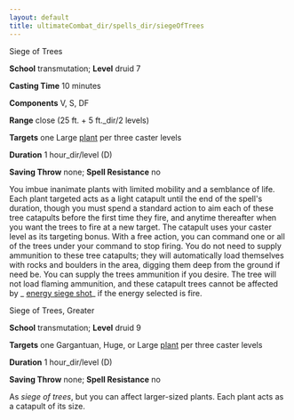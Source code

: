 ```yaml
---
layout: default
title: ultimateCombat_dir/spells_dir/siegeOfTrees
---
```

Siege of Trees

**School** transmutation; **Level** druid 7

**Casting Time** 10 minutes

**Components** V, S, DF

**Range** close (25 ft. + 5 ft._dir/2 levels)

**Targets** one Large [plant](monsters_dir/creatureTypes#_plant) per three caster levels

**Duration** 1 hour_dir/level (D)

**Saving Throw** none; **Spell Resistance** no

You imbue inanimate plants with limited mobility and a semblance of life. Each plant targeted acts as a light catapult until the end of the spell's duration, though you must spend a standard action to aim each of these tree catapults before the first time they fire, and anytime thereafter when you want the trees to fire at a new target. The catapult uses your caster level as its targeting bonus. With a free action, you can command one or all of the trees under your command to stop firing. You do not need to supply ammunition to these tree catapults; they will automatically load themselves with rocks and boulders in the area, digging them deep from the ground if need be. You can supply the trees ammunition if you desire. The tree will not load flaming ammunition, and these catapult trees cannot be affected by _ [energy siege shot](energySiegeShot#_energy-siege-shot)_ if the energy selected is fire.

Siege of Trees, Greater

**School** transmutation; **Level** druid 9

**Targets** one Gargantuan, Huge, or Large [plant](monsters_dir/creatureTypes#_plant) per three caster levels

**Duration** 1 hour_dir/level (D)

**Saving Throw** none; **Spell Resistance** no

As _siege of trees_, but you can affect larger-sized plants. Each plant acts as a catapult of its size.

